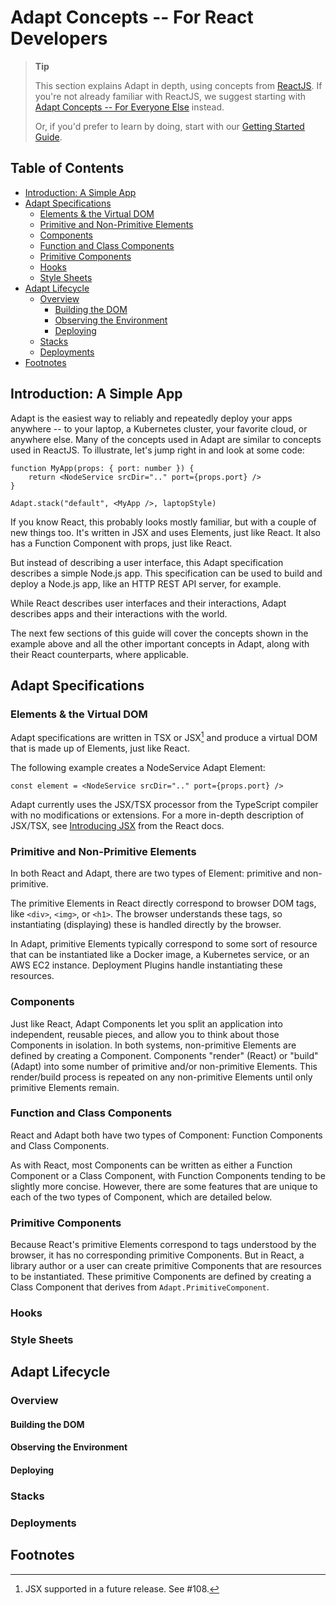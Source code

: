 # Adapt Concepts -- For React Developers

> **Tip**
>
> This section explains Adapt in depth, using concepts from [ReactJS](https://reactjs.org). If you're not already familiar with ReactJS, we suggest starting with [Adapt Concepts -- For Everyone Else](non_react.md) instead.
>
> Or, if you'd prefer to learn by doing, start with our [Getting Started Guide](../../getting_started/index.md).

<!-- START doctoc generated TOC please keep comment here to allow auto update -->
<!-- DON'T EDIT THIS SECTION, INSTEAD RE-RUN doctoc TO UPDATE -->
## Table of Contents

- [Introduction: A Simple App](#introduction-a-simple-app)
- [Adapt Specifications](#adapt-specifications)
    - [Elements & the Virtual DOM](#elements-&-the-virtual-dom)
    - [Primitive and Non-Primitive Elements](#primitive-and-non-primitive-elements)
    - [Components](#components)
    - [Function and Class Components](#function-and-class-components)
    - [Primitive Components](#primitive-components)
    - [Hooks](#hooks)
    - [Style Sheets](#style-sheets)
- [Adapt Lifecycle](#adapt-lifecycle)
    - [Overview](#overview)
        - [Building the DOM](#building-the-dom)
        - [Observing the Environment](#observing-the-environment)
        - [Deploying](#deploying)
    - [Stacks](#stacks)
    - [Deployments](#deployments)
- [Footnotes](#footnotes)

<!-- END doctoc generated TOC please keep comment here to allow auto update -->

## Introduction: A Simple App
Adapt is the easiest way to reliably and repeatedly deploy your apps anywhere -- to your laptop, a Kubernetes cluster, your favorite cloud, or anywhere else.
Many of the concepts used in Adapt are similar to concepts used in ReactJS.
To illustrate, let's jump right in and look at some code:

```tsx
function MyApp(props: { port: number }) {
    return <NodeService srcDir=".." port={props.port} />
}

Adapt.stack("default", <MyApp />, laptopStyle)
```

If you know React, this probably looks mostly familiar, but with a couple of new things too.
It's written in JSX and uses Elements, just like React.
It also has a Function Component with props, just like React.

But instead of describing a user interface, this Adapt specification describes a simple Node.js app.
This specification can be used to build and deploy a Node.js app, like an HTTP REST API server, for example.

While React describes user interfaces and their interactions, Adapt describes apps and their interactions with the world.

The next few sections of this guide will cover the concepts shown in the example above and all the other important concepts in Adapt, along with their React counterparts, where applicable.

## Adapt Specifications
### Elements & the Virtual DOM
Adapt specifications are written in TSX or JSX[^1] and produce a virtual DOM that is made up of Elements, just like React.
[^1]: JSX supported in a future release. See #108.

The following example creates a NodeService Adapt Element:
```tsx
const element = <NodeService srcDir=".." port={props.port} />
```

Adapt currently uses the JSX/TSX processor from the TypeScript compiler with no modifications or extensions.
For a more in-depth description of JSX/TSX, see [Introducing JSX](https://reactjs.org/docs/introducing-jsx.html) from the React docs.

### Primitive and Non-Primitive Elements
In both React and Adapt, there are two types of Element: primitive and non-primitive.

The primitive Elements in React directly correspond to browser DOM tags, like `<div>`, `<img>`, or `<h1>`.
The browser understands these tags, so instantiating (displaying) these is handled directly by the browser.

In Adapt, primitive Elements typically correspond to some sort of resource that can be instantiated like a Docker image, a Kubernetes service, or an AWS EC2 instance.
Deployment Plugins handle instantiating these resources.

### Components
Just like React, Adapt Components let you split an application into independent, reusable pieces, and allow you to think about those Components in isolation.
In both systems, non-primitive Elements are defined by creating a Component.
Components "render" (React) or "build" (Adapt) into some number of primitive and/or non-primitive Elements.
This render/build process is repeated on any non-primitive Elements until only primitive Elements remain.

### Function and Class Components
React and Adapt both have two types of Component: Function Components and Class Components.

As with React, most Components can be written as either a Function Component or a Class Component, with Function Components tending to be slightly more concise.
However, there are some features that are unique to each of the two types of Component, which are detailed below.

### Primitive Components
Because React's primitive Elements correspond to tags understood by the browser, it has no corresponding primitive Components.
But in React, a library author or a user can create primitive Components that are resources to be instantiated.
These primitive Components are defined by creating a Class Component that derives from `Adapt.PrimitiveComponent`.

### Hooks

### Style Sheets

## Adapt Lifecycle
### Overview
#### Building the DOM
#### Observing the Environment
#### Deploying

### Stacks
### Deployments

## Footnotes
